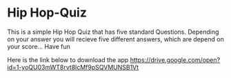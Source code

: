 # Hip Hop-Quiz


This is a simple Hip Hop Quiz that has five standard Questions.
Depending on your answer you will recieve five different answers,
which are depend on your score... Have fun


Here is the link below to download the app
https://drive.google.com/open?id=1-yoQU03mWT8rvt8lcMf9pSQVMUNSB1Vt

